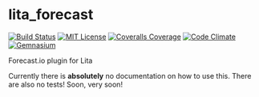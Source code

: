 lita_forecast
=============
[![Build Status](https://img.shields.io/travis/theckman/lita_forecast/master.svg)](https://travis-ci.org/theckman/lita_forecast)
[![MIT License](https://img.shields.io/badge/license-MIT-brightgreen.svg)](https://tldrlegal.com/license/mit-license)
[![Coveralls Coverage](https://img.shields.io/coveralls/theckman/lita_forecast/master.svg)](https://coveralls.io/r/theckman/lita_forecast)
[![Code Climate](https://img.shields.io/codeclimate/github/theckman/lita_forecast.svg)](https://codeclimate.com/github/theckman/lita_forecast)
[![Gemnasium](https://img.shields.io/gemnasium/theckman/lita_forecast.svg)](https://gemnasium.com/theckman/lita_forecast)

Forecast.io plugin for Lita

Currently there is **absolutely** no documentation on how to use this. There
are also no tests! Soon, very soon!
